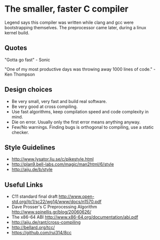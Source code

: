 # The smaller, faster C compiler

Legend says this compiler was written while clang and gcc were bootstrapping themselves. The preprocessor came later, during a linux kernel build.

## Quotes

"Gotta go fast" - Sonic

"One of my most productive days was throwing away 1000 lines of code." - Ken Thompson


## Design choices

- Be very small, very fast and build real software.
- Be very good at cross compiling.
- Use fast algorithms, keep compilation speed and code complexity in mind.
- Die on error. Usually only the first error means anything anyway.
- Few/No warnings. Finding bugs is orthogonal to compiling, use a static checker.

## Style Guidelines

- http://www.lysator.liu.se/c/pikestyle.html
- http://plan9.bell-labs.com/magic/man2html/6/style
- http://aiju.de/b/style

## Useful Links

- C11 standard final draft http://www.open-std.org/jtc1/sc22/wg14/www/docs/n1570.pdf
- Dave Prosser's C Preprocessing Algorithm http://www.spinellis.gr/blog/20060626/
- The x86-64 ABI http://www.x86-64.org/documentation/abi.pdf
- http://aiju.de/rant/cross-compiling
- http://bellard.org/tcc/
- https://github.com/rui314/8cc

